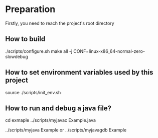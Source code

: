 # Preparation

Firstly, you need to reach the project's root directory

## How to build

./scripts/configure.sh
make all -j CONF=linux-x86_64-normal-zero-slowdebug

## How to set environment variables used by this project

source ./scripts/init_env.sh

## How to run and debug a java file?

cd exmaple
../scripts/myjavac Example.java

../scripts/myjava Example
or
../scripts/myjavagdb Example